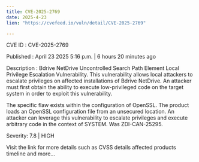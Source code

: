 ```yaml
---
title: CVE-2025-2769
date: 2025-4-23
lien: "https://cvefeed.io/vuln/detail/CVE-2025-2769"

---
```


CVE ID : CVE-2025-2769

Published :  April 23
2025
5:16 p.m. | 6 hours
20 minutes ago

Description : Bdrive NetDrive Uncontrolled Search Path Element Local Privilege Escalation Vulnerability. This vulnerability allows local attackers to escalate privileges on affected installations of Bdrive NetDrive. An attacker must first obtain the ability to execute low-privileged code on the target system in order to exploit this vulnerability.

The specific flaw exists within the configuration of OpenSSL. The product loads an OpenSSL configuration file from an unsecured location. An attacker can leverage this vulnerability to escalate privileges and execute arbitrary code in the context of SYSTEM. Was ZDI-CAN-25295.

Severity: 7.8 | HIGH

Visit the link for more details
such as CVSS details
affected products
timeline
and more...
